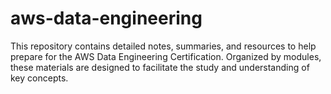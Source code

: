 # aws-data-engineering
This repository contains detailed notes, summaries, and resources to help prepare for the AWS Data Engineering Certification. Organized by modules, these materials are designed to facilitate the study and understanding of key concepts.
